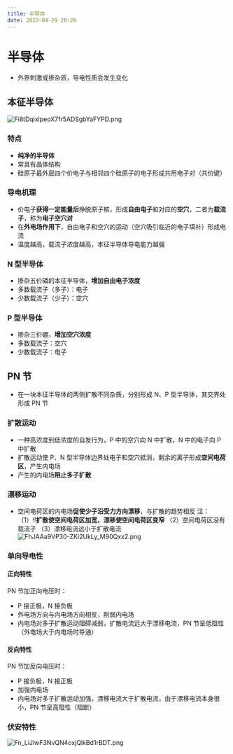 ```yaml
---
title: 半导体
date: 2022-04-29 20:28
---
```

# 半导体
* 外界刺激或掺杂质，导电性质会发生变化
## 本征半导体
![Fi8tDqixlpeoX7fr5ADSgbYaFYPD.png](http://image.tjzfile.xyz/images/2022/05/06/Fi8tDqixlpeoX7fr5ADSgbYaFYPD.png)
### 特点
* **纯净的半导体**
* 常具有晶体结构
* 硅原子最外层四个价电子与相邻四个硅原子的电子形成共用电子对（共价键）
### 导电机理
* 价电子**获得一定能量后**挣脱原子核，形成**自由电子**和对应的**空穴**，二者为**载流子**，称为**电子空穴对**
* 在**外电场作用下**，自由电子和空穴的运动（空穴吸引临近的电子填补）形成电流
* 温度越高，载流子浓度越高，本征半导体导电能力越强
### N 型半导体
* 掺杂五价磷的本征半导体，**增加自由电子浓度**
* 多数载流子（多子）：电子
* 少数载流子（少子）：空穴
### P 型半导体
* 掺杂三价硼，**增加空穴浓度**
* 多数载流子：空穴
* 少数载流子：电子
## PN 节
* 在一块本征半导体的两侧扩散不同杂质，分别形成 N、P 型半导体，其交界处形成 PN 节
### 扩散运动
* 一种高浓度到低浓度的自发行为，P 中的空穴向 N 中扩散，N 中的电子向 P 中扩散
* 扩散运动使 P、N 型半导体边界处电子和空穴抵消，剩余的离子形成**空间电荷区**，产生内电场
* 产生的内电场**阻止多子扩散**
### 漂移运动
* 空间电荷区的内电场**促使少子沿受力方向漂移**，与扩散的趋势相反
注：
（1）‼️**扩散使空间电荷区加宽，漂移使空间电荷区变窄**
（2）空间电荷区没有载流子
（3）漂移电流远小于扩散电流
![FhJAAa9VP30-ZKi2UkLy_M90Qxx2.png](http://image.tjzfile.xyz/images/2022/05/06/FhJAAa9VP30-ZKi2UkLy_M90Qxx2.png)
### 单向导电性
#### 正向特性
PN 节加正向电压时：
* P 接正极，N 接负极
* 外电场方向与内电场方向相反，削弱内电场
* 内电场对多子扩散运动阻碍减弱，扩散电流远大于漂移电流，PN 节呈低阻性（外电场大于内电场时导通）
#### 反向特性
PN 节加反向电压时：
* P 接负极，N 接正极
* 加强内电场
* 内电场对多子扩散运动加强，漂移电流大于扩散电流，由于漂移电流本身很小，PN 节呈高阻性（阻断）
### 伏安特性
![Fn_LiJlwF3NvQN4oxjQlkBd1rBDT.png](http://image.tjzfile.xyz/images/2022/05/06/Fn_LiJlwF3NvQN4oxjQlkBd1rBDT.png)

